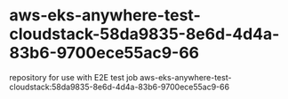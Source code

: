 # aws-eks-anywhere-test-cloudstack-58da9835-8e6d-4d4a-83b6-9700ece55ac9-66
repository for use with E2E test job aws-eks-anywhere-test-cloudstack:58da9835-8e6d-4d4a-83b6-9700ece55ac9-66
